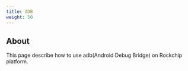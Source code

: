 ```yaml
---
title: ADB
weight: 50
---
```


## About

This page describe how to use adb(Android Debug Bridge) on Rockchip platform.
